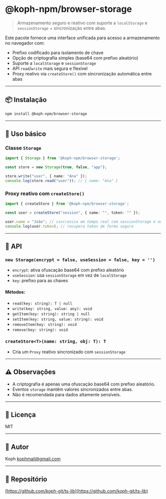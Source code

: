 # @koph-npm/browser-storage

> Armazenamento seguro e reativo com suporte a `localStorage` e `sessionStorage` + sincronização entre abas.

Este pacote fornece uma interface unificada para acesso a armazenamento no navegador com:

- Prefixo codificado para isolamento de chave
- Opção de criptografia simples (base64 com prefixo aleatório)
- Suporte a `localStorage` e `sessionStorage`
- API `read`/`write` mais segura e flexível
- Proxy reativo via `createStore()` com sincronização automática entre abas

---

## 📦 Instalação

```bash
npm install @koph-npm/browser-storage
```

---

## 🚀 Uso básico

### Classe `Storage`
```ts
import { Storage } from '@koph-npm/browser-storage';

const store = new Storage(true, false, "app");

store.write("user", { name: "Ana" });
console.log(store.read("user")); // { name: "Ana" }
```

### Proxy reativo com `createStore()`
```ts
import { createStore } from '@koph-npm/browser-storage';

const user = createStore("session", { name: "", token: "" });

user.name = "João"; // sincroniza em tempo real com sessionStorage e outras abas
console.log(user.token); // recupera token de forma segura
```

---

## 🧠 API

### `new Storage(encrypt = false, useSession = false, key = '')`
- `encrypt`: ativa ofuscação base64 com prefixo aleatório
- `useSession`: usa `sessionStorage` em vez de `localStorage`
- `key`: prefixo para as chaves

#### Métodos:
- `read(key: string): T | null`
- `write(key: string, value: any): void`
- `getItem(key: string): string | null`
- `setItem(key: string, value: string): void`
- `removeItem(key: string): void`
- `remove(key: string): void`

### `createStore<T>(name: string, obj: T): T`
- Cria um `Proxy` reativo sincronizado com `sessionStorage`

---

## ⚠️ Observações

- A criptografia é apenas uma ofuscação base64 com prefixo aleatório.
- Eventos `storage` mantêm valores sincronizados entre abas.
- Não é recomendada para dados altamente sensíveis.

---

## 📄 Licença

MIT

---

## 👤 Autor

Koph <kophmail@gmail.com>

---

## 🔗 Repositório

[https://github.com/koph-git/ts-lib](https://github.com/koph-git/ts-lib)


